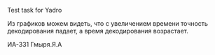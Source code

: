  Test task for Yadro

Из графиков можем видеть, что с увеличением времени точность декодирования падает, а время декодирования возрастает.

ИА-331 Гмыря.Я.А
